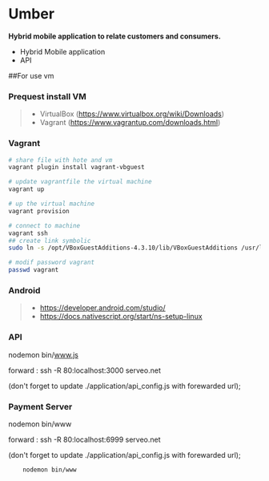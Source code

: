 # Umber
<strong>Hybrid mobile application to relate customers and consumers.</strong>


<ul>
<li>Hybrid Mobile application</li>
<li>API</li>
</ul>


##For use vm
### Prequest install VM
 > - VirtualBox (https://www.virtualbox.org/wiki/Downloads)
 > - Vagrant (https://www.vagrantup.com/downloads.html)
### Vagrant

``` bash
# share file with hote and vm
vagrant plugin install vagrant-vbguest

# update vagrantfile the virtual machine
vagrant up

# up the virtual machine
vagrant provision

# connect to machine
vagrant ssh
## create link symbolic
sudo ln -s /opt/VBoxGuestAdditions-4.3.10/lib/VBoxGuestAdditions /usr/lib/VBoxGuestAdditions

# modif password vagrant
passwd vagrant
```
### Android

> - https://developer.android.com/studio/
> - https://docs.nativescript.org/start/ns-setup-linux


### API
nodemon bin/www.js

forward : 
ssh -R 80:localhost:3000 serveo.net

(don't forget to update ./application/api_config.js with forewarded url);

### Payment Server

nodemon bin/www

forward : 
ssh -R 80:localhost:6999 serveo.net

(don't forget to update ./application/api_config.js with forewarded url);






        nodemon bin/www
